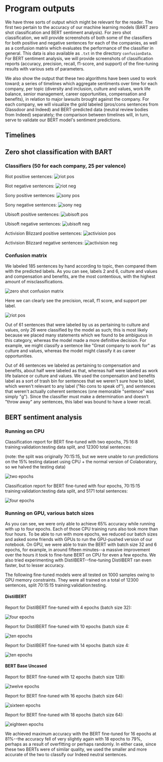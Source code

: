 # Program outputs 

We have three sorts of output which might be relevant for the reader. The first two pertain to the accuracy of our machine learning models (BART zero shot classification and BERT sentiment analysis). For zero shot classification, we will provide screenshots of both some of the classifiers for both positive and negative sentences for each of the companies, as well as a confusion matrix which evaluates the performance of the classifier in general. This data is also available as `.txt` in the directory `confusionData`. For BERT sentiment analysis, we will provide screenshots of classification reports (accuracy, precision, recall, f1-score, and support) of the fine-tuning results with various sets of parameters.

We also show the output that these two algorithms have been used to work toward; a series of timelines which aggregate sentiments over time for each company, per topic (diversity and inclusion, culture and values, work life balance, senior management, career opportunities, compensation and benefits), in relation to major lawsuits brought against the company. For each company, we will visualize the gold labeled (pros/cons sentences from Glassdoor and Indeed) and BERT-predicted data (neutral review bodies from Indeed) separately; the comparison between timelines will, in turn, serve to validate our BERT model's sentiment predictions.

## Timelines

## Zero shot classification with BART
### Classifiers (50 for each company, 25 per valence)

Riot positive sentences:
![riot pos](https://github.com/michellecchen/cs72_final/blob/main/confusionData/screenshots/riotPosSS.png?raw=true)

Riot negative sentences:
![riot neg](https://github.com/michellecchen/cs72_final/blob/main/confusionData/screenshots/riotNegSS.png?raw=true)

Sony positive sentences:
![sony pos](https://github.com/michellecchen/cs72_final/blob/main/confusionData/screenshots/sonyPosSS.png?raw=true)

Sony negative sentences:
![sony neg](https://github.com/michellecchen/cs72_final/blob/main/confusionData/screenshots/sonyNegSS.png?raw=true)

Ubisoft positive sentences:
![ubisoft pos](https://github.com/michellecchen/cs72_final/blob/main/confusionData/screenshots/ubisoftPosSS.png?raw=true)

Ubisoft negative sentences:
![ubisoft neg](https://github.com/michellecchen/cs72_final/blob/main/confusionData/screenshots/ubisoftNegSS.png?raw=true)

Activision Blizzard positive sentences:
![activision pos](https://github.com/michellecchen/cs72_final/blob/main/confusionData/screenshots/actPosSS.png?raw=true)

Activision Blizzard negative sentences:
![activision neg](https://github.com/michellecchen/cs72_final/blob/main/confusionData/screenshots/actNegSS.png?raw=true)


### Confusion matrix 
We labeled 185 sentences by hand according to topic, then compared them with the predicted labels. As you can see, labels 2 and 6, culture and values and compensation and benefits, are the most contentious, with the highest amount of misclassifications. 

![zero shot confusion matrix](https://github.com/michellecchen/cs72_final/blob/main/confusionData/screenshots/confusionMatrix.png?raw=true)

Here we can clearly see the precision, recall, f1 score, and support per label. 

![riot pos](https://github.com/michellecchen/cs72_final/blob/main/confusionData/screenshots/classificationFromMatrix.png?raw=true)

Out of 61 sentences that were labeled by us as pertaining to culture and values, only 26 were classified by the model as such; this is most likely because we placed many statements which we found to be ambiguous in this category, whereas the model made a more definitive decision. For example, we might classify a sentence like "Great company to work for" as culture and values, whereas the model might classify it as career opportunities. 

Out of 46 sentences we labeled as pertaining to compensation and benefits, about half were labeled as that, whereas half were labeled as work life balance or culture and values. We used the compensation and benefits label as a sort of trash bin for sentences that we weren't sure how to label, which weren't relevant to any label ("No cons to speak of"), and sentences that weren't actually coherent sentences (one memorable "sentence" was simply "g"). Since the classifier must make a determination and doesn't "throw away" any sentences, this label was bound to have a lower recall.


## BERT sentiment analysis

### Running on CPU
Classification report for BERT fine-tuned with two epochs, 75:16:8 training:validation:testing data split, and 12300 total sentences:

(note: the split was originally 70:15:15, but we were unable to run predictions on the 15% testing dataset using CPU + the normal version of Colaboratory, so we halved the testing data)

![two epochs](https://github.com/michellecchen/cs72_final/blob/main/BERTscores/twoEpochFullTrainValHalfTest.png?raw=true)


Classification report for BERT fine-tuned with four epochs, 70:15:15 training:validation:testing data split, and 5171 total sentences:

![four epochs](https://github.com/michellecchen/cs72_final/blob/main/BERTscores/fourEpochsHalfEverything.png?raw=true)

### Running on GPU, various batch sizes

As you can see, we were only able to achieve 65% accuracy while running with up to four epochs. Each of those CPU training runs also took more than four hours. To be able to run with more epochs, we reduced our batch sizes and asked some friends with GPUs to run the GPU-pushed version of our notebook. On GPU, we were able to train the BERT with batch size 32 and 6 epochs, for example, in around fifteen minutes--a massive improvement over the hours it took to fine-tune BERT on CPU for even a few epochs. We also tried experimenting with DistilBERT--fine-tuning DistilBERT ran even faster, but to lesser accuracy. 

The following fine-tuned models were all tested on 1000 samples owing to GPU memory constraints. They were all trained on a total of 12300 sentences, split 70:15:15 training:validation:testing. 

#### DistilBERT

Report for DistilBERT fine-tuned with 4 epochs (batch size 32):

![four epochs](https://github.com/michellecchen/cs72_final/blob/main/BERTscores/distilBERT4epochs32batch1000s.png?raw=true)

Report for DistilBERT fine-tuned with 10 epochs (batch size 4:

![ten epochs](https://github.com/michellecchen/cs72_final/blob/main/BERTscores/distilBERT10epochs4batch1000s.png?raw=true)

Report for DistilBERT fine-tuned with 14 epochs (batch size 4:

![ten epochs](https://github.com/michellecchen/cs72_final/blob/main/BERTscores/distilBERT14epochs4batch1000s.png?raw=true)

#### BERT Base Uncased

Report for BERT fine-tuned with 12 epochs (batch size 128):

![twelve epochs](https://github.com/michellecchen/cs72_final/blob/main/BERTscores/BERT12epochs128batch1000s.png?raw=true)

Report for BERT fine-tuned with 16 epochs (batch size 64):

![sixteen epochs](https://github.com/michellecchen/cs72_final/blob/main/BERTscores/BERT16epochs64batch1000s.png?raw=true)

Report for BERT fine-tuned with 18 epochs (batch size 64):

![eighteen epochs](https://github.com/michellecchen/cs72_final/blob/main/BERTscores/BERT18E.png?raw=true)

We achieved maximum accuracy with the BERT fine-tuned for 16 epochs at 81%--the accuracy fell of very slightly again with 18 epochs to 79%, perhaps as a result of overfitting or perhaps randomly. In either case, since these two BERTs were of similar quality, we used the smaller and more accurate of the two to classify our Indeed neutral sentences.



